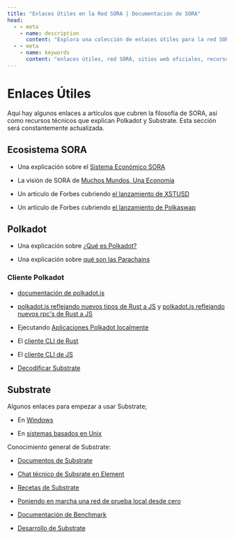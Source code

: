```yaml
---
title: "Enlaces Útiles en la Red SORA | Documentación de SORA"
head:
  - - meta
    - name: description
      content: "Explora una colección de enlaces útiles para la red SORA, incluyendo sitios web liderados por la comunidad, recursos comunitarios, herramientas para desarrolladores y más. Accede a recursos importantes y mantente conectado con la comunidad de SORA aprovechando estos enlaces curados que proporcionan información valiosa y apoyo para los participantes en el ecosistema SORA."
  - - meta
    - name: keywords
      content: "enlaces útiles, red SORA, sitios web oficiales, recursos comunitarios, herramientas para desarrolladores, comunidad SORA"
---
```


# Enlaces Útiles

Aquí hay algunos enlaces a artículos que cubren la filosofía de SORA, así
como recursos técnicos que explican Polkadot y Substrate.
Esta sección será constantemente actualizada.

## Ecosistema SORA

- Una explicación sobre el [Sistema Económico SORA](https://medium.com/sora-xor/sora-the-new-economic-order-3ec3f0327e5a)

- La visión de SORA de [Muchos Mundos, Una Economía](https://medium.com/sora-xor/many-worlds-one-economy-1ce709d4fb42)

- Un artículo de Forbes cubriendo [el lanzamiento de XSTUSD](https://www.forbes.com/sites/tatianakoffman/2021/11/23/the-rise-of-decentralized-money-on-polkadotnew-algorithmic-stablecoin-launches-on-sora/?sh=722c2e6f31bc)

- Un artículo de Forbes cubriendo [el lanzamiento de Polkaswap](https://www.forbes.com/sites/tatianakoffman/2021/04/27/the-rise-of-decentralized-exchanges-on-polkadot/?sh=39acc5e58169)

## Polkadot

- Una explicación sobre [¿Qué es Polkadot?](https://wiki.polkadot.network/docs/getting-started)

- Una explicación sobre [qué son las Parachains](https://wiki.polkadot.network/docs/learn-parachains)

### Cliente Polkadot

- [documentación de polkadot.js](https://polkadot.js.org/docs/)

- [polkadot.js reflejando nuevos tipos de Rust a
  JS](https://polkadot.js.org/docs/api/start/types.extend) y [polkadot.js reflejando nuevos rpc's de Rust a JS](https://polkadot.js.org/docs/api/start/rpc.custom)

- Ejecutando [Aplicaciones Polkadot localmente](https://github.com/polkadot-js/apps)

- El [cliente CLI de Rust](https://github.com/paritytech/substrate-subxt)

- El [cliente CLI de JS](https://github.com/paritytech/substrate-cli-tools)

- [Decodificar Substrate](https://github.com/paritytech/desub)

## Substrate

Algunos enlaces para empezar a usar Substrate;

- En [Windows](https://substrate.dev/docs/en/knowledgebase/getting-started/windows-users)

- En [sistemas basados en Unix](https://substrate.dev/docs/en/knowledgebase/getting-started/#manual-installation)

Conocimiento general de Substrate:

- [Documentos de Substrate](https://substrate.dev/docs/en/)

- [Chat técnico de Subsrate en Element](https://app.element.io/#/room/#substrate-technical:matrix.org)

- [Recetas de Substrate](https://substrate.dev/recipes/)

- [Poniendo en marcha una red de prueba local desde cero](https://substrate.dev/cumulus-workshop/#/)

- [Documentación de Benchmark](https://www.shawntabrizi.com/substrate-graph-benchmarks/docs/#/)

- [Desarrollo de Substrate](https://substrate.dev/recipes/runtime-printing.html#printing-from-the-runtime)

